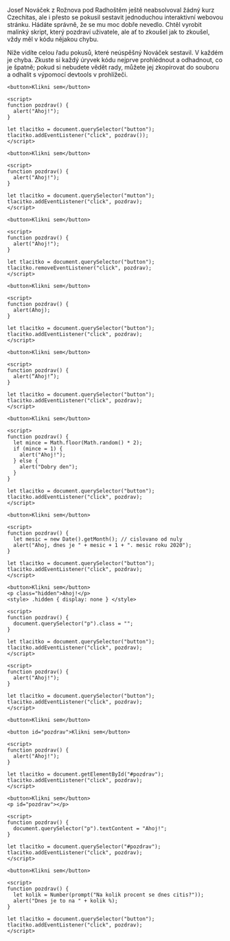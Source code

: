 Josef Nováček z Rožnova pod Radhoštěm ještě neabsolvoval žádný kurz Czechitas, ale i přesto se pokusil sestavit jednoduchou interaktivní webovou stránku. Hádáte správně, že se mu moc dobře nevedlo. Chtěl vyrobit malinký skript, který pozdraví uživatele, ale ať to zkoušel jak to zkoušel, vždy měl v kódu nějakou chybu.

Níže vidíte celou řadu pokusů, které neúspěšný Nováček sestavil. V každém je chyba. Zkuste si každý úryvek kódu nejprve prohlédnout a odhadnout, co je špatně; pokud si nebudete vědět rady, můžete jej zkopírovat do souboru a odhalit s výpomocí devtools v prohlížeči.

```
<button>Klikni sem</button>

<script>
function pozdrav() {
  alert("Ahoj!");
}

let tlacitko = document.querySelector("button");
tlacitko.addEventListener("click", pozdrav());
</script>
```


```
<button>Klikni sem</button>

<script>
function pozdrav() {
  alert("Ahoj!");
}

let tlacitko = document.querySelector("mutton");
tlacitko.addEventListener("click", pozdrav);
</script>
```


```
<button>Klikni sem</button>

<script>
function pozdrav() {
  alert("Ahoj!");
}

let tlacitko = document.querySelector("button");
tlacitko.removeEventListener("click", pozdrav);
</script>
```


```
<button>Klikni sem</button>

<script>
function pozdrav() {
  alert(Ahoj);
}

let tlacitko = document.querySelector("button");
tlacitko.addEventListener("click", pozdrav);
</script>
```


```
<button>Klikni sem</button>

<script>
function pozdrav() {
  alert(“Ahoj!”);
}

let tlacitko = document.querySelector("button");
tlacitko.addEventListener("click", pozdrav);
</script>
```


```
<button>Klikni sem</button>

<script>
function pozdrav() {
  let mince = Math.floor(Math.random() * 2);
  if (mince = 1) {
    alert("Ahoj!");
  } else {
    alert("Dobry den");
  }
}

let tlacitko = document.querySelector("button");
tlacitko.addEventListener("click", pozdrav);
</script>
```


```
<button>Klikni sem</button>

<script>
function pozdrav() {
  let mesic = new Date().getMonth(); // cislovano od nuly
  alert("Ahoj, dnes je " + mesic + 1 + ". mesic roku 2020");
}

let tlacitko = document.querySelector("button");
tlacitko.addEventListener("click", pozdrav);
</script>
```


```
<button>Klikni sem</button>
<p class="hidden">Ahoj!</p>
<style> .hidden { display: none } </style>

<script>
function pozdrav() {
  document.querySelector("p").class = "";
}

let tlacitko = document.querySelector("button");
tlacitko.addEventListener("click", pozdrav);
</script>
```


```
<script>
function pozdrav() {
  alert("Ahoj!");
}

let tlacitko = document.querySelector("button");
tlacitko.addEventListener("click", pozdrav);
</script>

<button>Klikni sem</button>
```


```
<button id="pozdrav">Klikni sem</button>

<script>
function pozdrav() {
  alert("Ahoj!");
}

let tlacitko = document.getElementById("#pozdrav");
tlacitko.addEventListener("click", pozdrav);
</script>
```


```
<button>Klikni sem</button>
<p id="pozdrav"></p>

<script>
function pozdrav() {
  document.querySelector("p").textContent = "Ahoj!";
}

let tlacitko = document.querySelector("#pozdrav");
tlacitko.addEventListener("click", pozdrav);
</script>
```

```
<button>Klikni sem</button>

<script>
function pozdrav() {
  let kolik = Number(prompt("Na kolik procent se dnes citis?"));
  alert("Dnes je to na " + kolik %);
}

let tlacitko = document.querySelector("button");
tlacitko.addEventListener("click", pozdrav);
</script>
```
